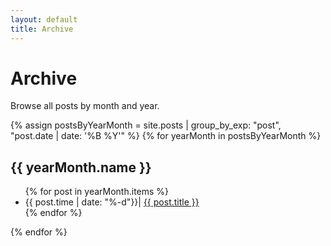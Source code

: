 ```yaml
---
layout: default
title: Archive
---
```


# Archive

Browse all posts by month and year.

{% assign postsByYearMonth = site.posts | group_by_exp: "post", "post.date | date: '%B %Y'" %}
{% for yearMonth in postsByYearMonth %}
  <h2>{{ yearMonth.name }}</h2>
  <ul>
    {% for post in yearMonth.items %}
      <li>{{ post.time | date: "%-d"}}| <a href="{{ post.url | relative_url }}">{{ post.title }}</a></li>
    {% endfor %}
  </ul>
{% endfor %}
